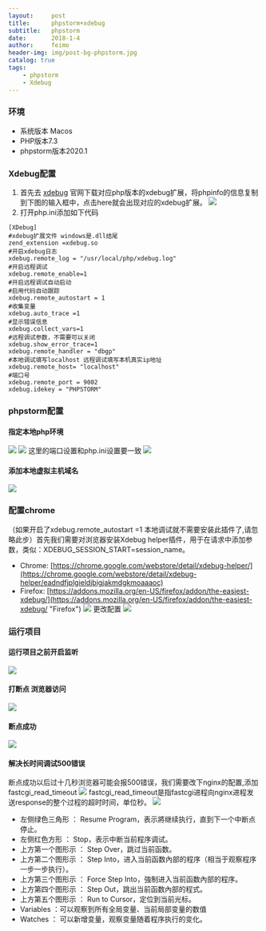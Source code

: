 ```yaml
---
layout:     post
title:      phpstorm+xdebug
subtitle:   phpstorm
date:       2018-1-4
author:     feimo
header-img: img/post-bg-phpstorm.jpg
catalog: true
tags:
    - phpstorm
    - Xdebug
---
```


### 环境
- 系统版本 Macos
- PHP版本7.3
- phpstorm版本2020.1

### Xdebug配置
1. 首先去 [xdebug](https://xdebug.org/wizard) 官网下载对应php版本的xdebug扩展，将phpinfo的信息复制到下图的输入框中，点击here就会出现对应的xdebug扩展。
   ![](http://www.feimoc.com/img/xdebug.png)
2. 打开php.ini添加如下代码
```
[XDebug]
#xdebug扩展文件 windows是.dll结尾
zend_extension =xdebug.so           
#开启xdebug日志
xdebug.remote_log = "/usr/local/php/xdebug.log"  
#开启远程调试 
xdebug.remote_enable=1           
#开启远程调试自动启动 
#启用代码自动跟踪
xdebug.remote_autostart = 1    
#收集变量  
xdebug.auto_trace =1        
#显示错误信息     
xdebug.collect_vars=1       
#远程调试参数，不需要可以关闭     
xdebug.show_error_trace=1        
xdebug.remote_handler = "dbgp"  
#本地调试填写localhost 远程调试填写本机真实ip地址
xdebug.remote_host= "localhost" 
#端口号
xdebug.remote_port = 9002      
xdebug.idekey = "PHPSTORM" 
```

### phpstorm配置
#### 指定本地php环境
![](http://www.feimoc.com/img/xdebug01.png)
![](http://www.feimoc.com/img/xdebug02.png)
这里的端口设置和php.ini设置要一致
![](http://www.feimoc.com/img/xdebug03.png)

#### 添加本地虚拟主机域名
![](http://www.feimoc.com/img/xdebug04.png)

### 配置chrome
（如果开启了xdebug.remote_autostart =1 本地调试就不需要安装此插件了,请忽略此步）首先我们需要对浏览器安装Xdebug helper插件，用于在请求中添加参数，类似：XDEBUG_SESSION_START=session_name。
- Chrome: [https://chrome.google.com/webstore/detail/xdebug-helper/](https://chrome.google.com/webstore/detail/xdebug-helper/eadndfjplgieldjbigjakmdgkmoaaaoc)
- Firefox: [https://addons.mozilla.org/en-US/firefox/addon/the-easiest-xdebug/](https://addons.mozilla.org/en-US/firefox/addon/the-easiest-xdebug/ "Firefox")
![](http://www.feimoc.com/img/xdebug05.png)
更改配置
![](http://www.feimoc.com/img/xdebug06.png)

### 运行项目
#### 运行项目之前开启监听
![](http://www.feimoc.com/img/xdebug07.png)
#### 打断点 浏览器访问
![](http://www.feimoc.com/img/xdebug08.png)
#### 断点成功
![](http://www.feimoc.com/img/xdebug09.png)
#### 解决长时间调试500错误
断点成功以后过十几秒浏览器可能会报500错误，我们需要改下nginx的配置,添加fastcgi_read_timeout
![](http://www.feimoc.com/img/xdebug10.png)
fastcgi_read_timeout是指fastcgi进程向nginx进程发送response的整个过程的超时时间，单位秒。
![](http://www.feimoc.com/img/xdebug11.png)
- 左侧绿色三角形 ： Resume Program，表示將继续执行，直到下一个中断点停止。
- 左侧红色方形 ： Stop，表示中断当前程序调试。
- 上方第一个图形示 ： Step Over，跳过当前函数。
- 上方第二个图形示 ： Step Into，进入当前函数內部的程序（相当于观察程序一步一步执行）。
- 上方第三个图形示 ： Force Step Into，強制进入当前函数內部的程序。
- 上方第四个图形示 ： Step Out，跳出当前函数內部的程式。
- 上方第五个图形示 ： Run to Cursor，定位到当前光标。
- Variables ：可以观察到所有全局变量、当前局部变量的数值
- Watches ： 可以新增变量，观察变量随着程序执行的变化。
